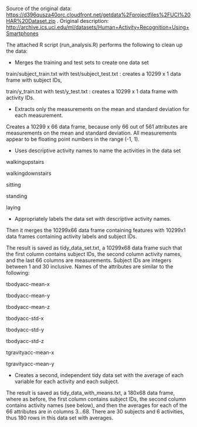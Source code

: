 Source of the original data: https://d396qusza40orc.cloudfront.net/getdata%2Fprojectfiles%2FUCI%20HAR%20Dataset.zip . Original description: http://archive.ics.uci.edu/ml/datasets/Human+Activity+Recognition+Using+Smartphones

The attached R script (run_analysis.R) performs the following to clean up the data:

* Merges the training and test sets to create one data set

train/subject_train.txt with test/subject_test.txt : creates a 10299 x 1 data frame with subject IDs,

train/y_train.txt with test/y_test.txt : creates a 10299 x 1 data frame with activity IDs.

* Extracts only the measurements on the mean and standard deviation for each measurement. 

Creates a 10299 x 66 data frame, because only 66 out of 561 attributes are measurements on the mean and standard deviation. All measurements appear to be floating point numbers in the range (-1, 1).

* Uses descriptive activity names to name the activities in the data set 

walkingupstairs

walkingdownstairs

sitting

standing

laying

* Appropriately labels the data set with descriptive activity names. 

Then it merges the 10299x66 data frame containing features with 10299x1 data frames containing activity labels and subject IDs.

The result is saved as tidy_data_set.txt, a 10299x68 data frame such that the first column contains subject IDs, the second column activity names, and the last 66 columns are measurements. Subject IDs are integers between 1 and 30 inclusive. Names of the attributes are similar to the following:

tbodyacc-mean-x

tbodyacc-mean-y

tbodyacc-mean-z

tbodyacc-std-x

tbodyacc-std-y

tbodyacc-std-z

tgravityacc-mean-x

tgravityacc-mean-y

* Creates a second, independent tidy data set with the average of each variable for each activity and each subject. 

The result is saved as tidy_data_with_means.txt, a 180x68 data frame, where as before, the first column contains subject IDs, the second column contains activity names (see below), and then the averages for each of the 66 attributes are in columns 3...68. There are 30 subjects and 6 activities, thus 180 rows in this data set with averages.
